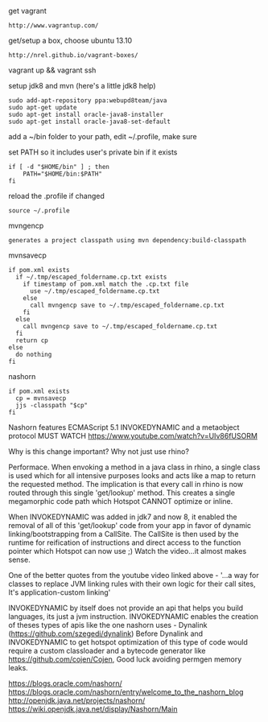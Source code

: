 get vagrant

    http://www.vagrantup.com/

get/setup a box, choose ubuntu 13.10 

    http://nrel.github.io/vagrant-boxes/

vagrant up && vagrant ssh

setup jdk8 and mvn (here's a little jdk8 help)

    sudo add-apt-repository ppa:webupd8team/java
    sudo apt-get update
    sudo apt-get install oracle-java8-installer
    sudo apt-get install oracle-java8-set-default

add a ~/bin folder to your path, edit ~/.profile, make sure 

set PATH so it includes user's private bin if it exists

    if [ -d "$HOME/bin" ] ; then
        PATH="$HOME/bin:$PATH"
    fi

reload the .profile if changed

    source ~/.profile

mvngencp

    generates a project classpath using mvn dependency:build-classpath

mvnsavecp

    if pom.xml exists
      if ~/.tmp/escaped_foldername.cp.txt exists
        if timestamp of pom.xml match the .cp.txt file 
          use ~/.tmp/escaped_foldername.cp.txt
        else
          call mvngencp save to ~/.tmp/escaped_foldername.cp.txt
        fi
      else
        call mvngencp save to ~/.tmp/escaped_foldername.cp.txt
      fi
      return cp
    else
      do nothing
    fi      

nashorn

    if pom.xml exists
      cp = mvnsavecp
      jjs -classpath "$cp"
    fi

Nashorn features
ECMAScript 5.1
INVOKEDYNAMIC and a metaobject protocol MUST WATCH https://www.youtube.com/watch?v=UIv86fUSORM

Why is this change important? Why not just use rhino?

Performace. When envoking a method in a java class in rhino, a single class is used which for all intensive purposes looks and acts like a map to return the requested method.  The implication is that every call in rhino is now routed through this single 'get/lookup' method.  This creates a single megamorphic code path which Hotspot CANNOT optimize or inline.

When INVOKEDYNAMIC was added in jdk7 and now 8, it enabled the removal of all of this 'get/lookup' code from your app in favor of dynamic linking/bootstrapping from a CallSite.  The CallSite is then used by the runtime for reification of instructions and direct access to the function pointer which Hotspot can now use ;)  Watch the video...it almost makes sense.

One of the better quotes from the youtube video linked above - '...a way for classes to replace JVM linking rules with their own logic for their call sites, It's application-custom linking'

INVOKEDYNAMIC by itself does not provide an api that helps you build languages, its just a jvm instruction.  INVOKEDYNAMIC enables the creation of theses types of apis like the one nashorn uses -
Dynalink (https://github.com/szegedi/dynalink) 
Before Dynalink and INVOKEDYNAMIC to get hotspot optimization of this type of code would require a custom classloader and a bytecode generator like https://github.com/cojen/Cojen,  Good luck avoiding permgen memory leaks.

https://blogs.oracle.com/nashorn/
https://blogs.oracle.com/nashorn/entry/welcome_to_the_nashorn_blog
http://openjdk.java.net/projects/nashorn/
https://wiki.openjdk.java.net/display/Nashorn/Main
